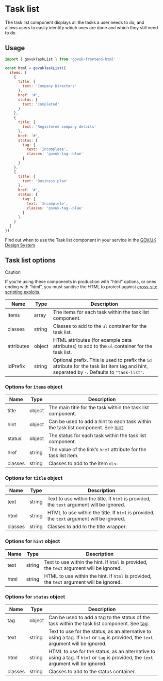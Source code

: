 # Task list

The task list component displays all the tasks a user needs to do, and allows users to easily identify which ones are done and which they still need to do.

## Usage

```javascript
import { govukTaskList } from 'govuk-frontend-html'

const html = govukTaskList({
  items: [
    {
      title: {
        text: 'Company Directors'
      },
      href: '#',
      status: {
        text: 'Completed'
      }
    },
    {
      title: {
        text: 'Registered company details'
      },
      href: '#',
      status: {
        tag: {
          text: 'Incomplete',
          classes: 'govuk-tag--blue'
        }
      }
    },
    {
      title: {
        text: 'Business plan'
      },
      href: '#',
      status: {
        tag: {
          text: 'Incomplete',
          classes: 'govuk-tag--blue'
        }
      }
    }
  ]
})
```

Find out when to use the Task list component in your service in the [GOV.UK Design System](https://design-system.service.gov.uk/components/task-list/)

## Task list options

> [!CAUTION]
> If you’re using these components in production with “html” options, or ones ending with “html”, you must sanitise the HTML to protect against [cross-site scripting exploits](https://developer.mozilla.org/en-US/docs/Glossary/Cross-site_scripting).

| Name | Type | Description |
| ---- | ---- | ----------- |
| items | array | The items for each task within the task list component. |
| classes | string | Classes to add to the `ul` container for the task list. |
| attributes | object | HTML attributes (for example data attributes) to add to the `ul` container for the task list. |
| idPrefix | string | Optional prefix. This is used to prefix the `id` attribute for the task list item tag and hint, separated by `-`. Defaults to `"task-list"`. |


### Options for `items` object

| Name | Type | Description |
| ---- | ---- | ----------- |
| title | object | The main title for the task within the task list component. |
| hint | object | Can be used to add a hint to each task within the task list component. See [hint](../hint/README.md#hint-options). |
| status | object | The status for each task within the task list component. |
| href | string | The value of the link’s `href` attribute for the task list item. |
| classes | string | Classes to add to the item `div`. |


### Options for `title` object

| Name | Type | Description |
| ---- | ---- | ----------- |
| text | string | Text to use within the title. If `html` is provided, the `text` argument will be ignored. |
| html | string | HTML to use within the title. If `html` is provided, the `text` argument will be ignored. |
| classes | string | Classes to add to the title wrapper. |


### Options for `hint` object

| Name | Type | Description |
| ---- | ---- | ----------- |
| text | string | Text to use within the hint. If `html` is provided, the `text` argument will be ignored. |
| html | string | HTML to use within the hint. If `html` is provided, the `text` argument will be ignored. |


### Options for `status` object

| Name | Type | Description |
| ---- | ---- | ----------- |
| tag | object | Can be used to add a tag to the status of the task within the task list component. See [tag](../tag/README.md#tag-options). |
| text | string | Text to use for the status, as an alternative to using a tag. If `html` or `tag` is provided, the `text` argument will be ignored. |
| html | string | HTML to use for the status, as an alternative to using a tag. If `html` or `tag` is provided, the `text` argument will be ignored. |
| classes | string | Classes to add to the status container. |
